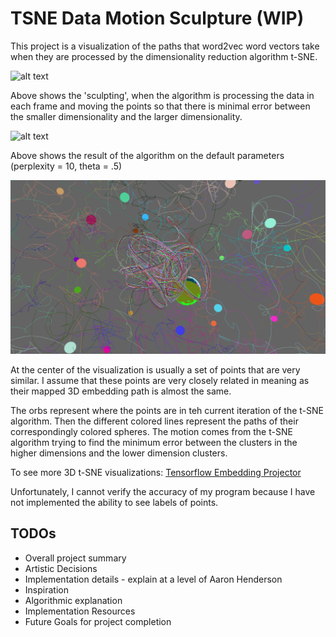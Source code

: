 #  TSNE Data Motion Sculpture (WIP)

This project is a visualization of the paths that word2vec word vectors take when they are processed by the dimensionality reduction algorithm t-SNE.


![alt text](https://github.com/snosenzo/TSNE-MotionSculpture/blob/master/assets/motionsculpt50.gif "Motion Sculpting")

Above shows the 'sculpting', when the algorithm is processing the data in each frame and moving the points so that there is minimal error between the smaller dimensionality and the larger dimensionality.

![alt text](https://github.com/snosenzo/TSNE-MotionSculpture/blob/master/assets/outsmallerv1.gif "Exploring Animations")

Above shows the result of the algorithm on the default parameters (perplexity = 10, theta = .5)

![alt text](https://github.com/snosenzo/TSNE-MotionSculpture/blob/master/assets/centertsnefin.png "Center of visualization")

At the center of the visualization is usually a set of points that are very similar. I assume that these points are very closely related in meaning as their mapped 3D embedding path is almost the same.

The orbs represent where the points are in teh current iteration of the t-SNE algorithm. Then the different colored lines represent the paths of their correspondingly colored spheres. The motion comes from the t-SNE algorithm trying to find the minimum error between the clusters in the higher dimensions and the lower dimension clusters.

To see more 3D t-SNE visualizations: [Tensorflow Embedding Projector](https://projector.tensorflow.org/)

Unfortunately, I cannot verify the accuracy of my program because I have not implemented the ability to see labels of points. 

## TODOs
 - Overall project summary
 - Artistic Decisions
 - Implementation details - explain at a level of Aaron Henderson
 - Inspiration
 - Algorithmic explanation
 - Implementation Resources
 - Future Goals for project completion
 

 
